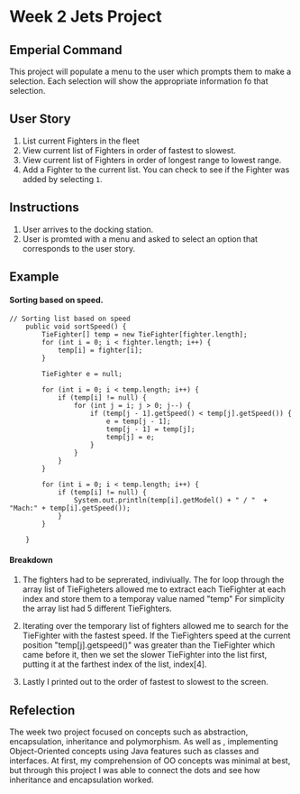 # Week 2 Jets Project

## Emperial Command

This project will populate a menu to the user which prompts them to make a selection.
Each selection will show the appropriate information fo that selection. 

## User Story
1. List current Fighters in the fleet
2. View current list of Fighters in order of fastest to slowest.
3. View current list of Fighters in order of longest range to lowest range.
4. Add a Fighter to the current list. You can check to see if the Fighter was added by selecting `1`.

## Instructions 
1. User arrives to the docking station.
2. User is promted with a menu and asked to select an option that corresponds to the user story.
## Example
#### Sorting based on speed.
```
// Sorting list based on speed	
	public void sortSpeed() {
		TieFighter[] temp = new TieFighter[fighter.length];
		for (int i = 0; i < fighter.length; i++) {
			temp[i] = fighter[i];
		}

		TieFighter e = null;

		for (int i = 0; i < temp.length; i++) {
			if (temp[i] != null) {
				for (int j = i; j > 0; j--) {
					if (temp[j - 1].getSpeed() < temp[j].getSpeed()) {
						e = temp[j - 1];
						temp[j - 1] = temp[j];
						temp[j] = e;
					}
				}
			}
		}

		for (int i = 0; i < temp.length; i++) {
			if (temp[i] != null) {
				System.out.println(temp[i].getModel() + " / "  + "Mach:" + temp[i].getSpeed());
			}
		}

	}
```
#### Breakdown
1. The fighters had to be seprerated, indiviually. The for loop through the array list of TieFigheters allowed me to extract each TieFighter at each index and store them to a temporay value named "temp" For simplicity the array list had 5 different TieFighters.

2. Iterating over the temporary list of fighters allowed me to search for the TieFighter with the fastest speed. If the TieFighters speed at the current position "temp[j].getspeed()" was greater than the TieFighter which came before it, then we set the slower TieFighter into the list first, putting it at the farthest index of the list, index[4].

3. Lastly I printed out to the order of fastest to slowest to the screen.

## Refelection
The week two project focused on concepts such as abstraction, encapsulation, inheritance and polymorphism. As well as , implementing Object-Oriented concepts using Java features such as classes and interfaces. At first, my comprehension of OO concepts was minimal at best, but through this project I was able to connect the dots and see how inheritance and encapsulation worked. 
